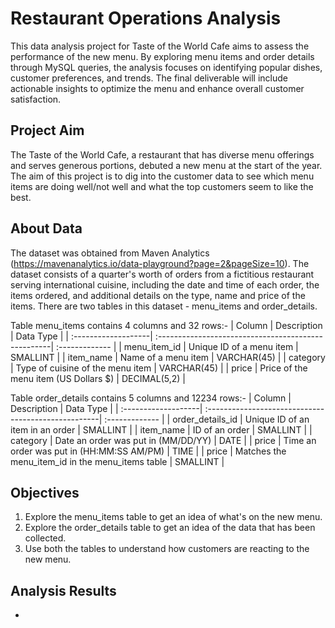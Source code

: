 # Restaurant Operations Analysis

This data analysis project for Taste of the World Cafe aims to assess the performance of the new menu. By exploring menu items and order details through MySQL queries, the analysis focuses on identifying popular dishes, customer preferences, and trends. The final deliverable will include actionable insights to optimize the menu and enhance overall customer satisfaction.

## Project Aim

The Taste of the World Cafe, a restaurant that has diverse menu offerings and serves generous portions, debuted a new menu at the start of the year. The aim of this project is to dig into the customer data to see which menu items are doing well/not well and what the top customers seem to like the best.

## About Data

The dataset was obtained from Maven Analytics (https://mavenanalytics.io/data-playground?page=2&pageSize=10). The dataset consists of a quarter's worth of orders from a fictitious restaurant serving international cuisine, including the date and time of each order, the items ordered, and additional details on the type, name and price of the items. There are two tables in this dataset - menu_items and order_details. 

Table menu_items contains 4 columns and 32 rows:-
| Column              | Description                                         | Data Type      |
| :-------------------| :---------------------------------------------------| :------------- |
| menu_item_id        | Unique ID of a menu item                            | SMALLINT       |
| item_name           | Name of a menu item                                 | VARCHAR(45)    |
| category            | Type of cuisine of the menu item                    | VARCHAR(45)    |
| price               | Price of the menu item (US Dollars $)               | DECIMAL(5,2)   |

Table order_details contains 5 columns and 12234 rows:-
| Column              | Description                                         | Data Type      |
| :-------------------| :---------------------------------------------------| :------------- |
| order_details_id    | Unique ID of an item in an order                    | SMALLINT       |
| item_name           | ID of an order                                      | SMALLINT       |
| category            | Date an order was put in (MM/DD/YY)                 | DATE           |
| price               | Time an order was put in (HH:MM:SS AM/PM)           | TIME           |
| price               | Matches the menu_item_id in the menu_items table    | SMALLINT       |

## Objectives

1. Explore the menu_items table to get an idea of what's on the new menu.
2. Explore the order_details table to get an idea of the data that has been collected.
3. Use both the tables to understand how customers are reacting to the new menu.

## Analysis Results

-

